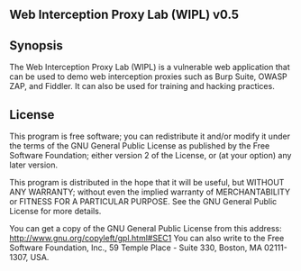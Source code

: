 ## Web Interception Proxy Lab (WIPL) v0.5

## Synopsis

The Web Interception Proxy Lab (WIPL) is a vulnerable web application that can be used to demo web interception proxies such as Burp Suite, OWASP ZAP, and Fiddler.  It can also be used for training and hacking practices.

## License

This program is free software; you can redistribute it and/or
modify it under the terms of the GNU General Public License
as published by the Free Software Foundation; either version 2
of the License, or (at your option) any later version.

This program is distributed in the hope that it will be useful,
but WITHOUT ANY WARRANTY; without even the implied warranty of
MERCHANTABILITY or FITNESS FOR A PARTICULAR PURPOSE.  See the
GNU General Public License for more details.

You can get a copy of the GNU General Public License from this
address: http://www.gnu.org/copyleft/gpl.html#SEC1
You can also write to the Free Software Foundation, Inc., 59 Temple
Place - Suite 330, Boston, MA  02111-1307, USA.
